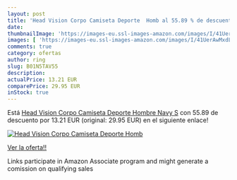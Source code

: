 ```yaml
---
layout: post
title: 'Head Vision Corpo Camiseta Deporte  Homb al 55.89 % de descuento'
date: 
thumbnailImage: 'https://images-eu.ssl-images-amazon.com/images/I/41UerAwMxdL._SL200_.jpg'
images: [ 'https://images-eu.ssl-images-amazon.com/images/I/41UerAwMxdL._SL200_.jpg' ]
comments: true
category: ofertas
author: ring
slug: B01N5TAV55
description:
actualPrice: 13.21 EUR
comparePrice: 29.95 EUR
inStock: true
---
```


Está [Head Vision Corpo Camiseta Deporte  Hombre  Navy  S](https://www.amazon.es/dp/B01N5TAV55/?tag=tolees-21) con 55.89 de descuento por 13.21 EUR (original: 29.95 EUR) en el siguiente enlace!

[![Head Vision Corpo Camiseta Deporte  Homb](https://images-eu.ssl-images-amazon.com/images/I/41UerAwMxdL._SL200_.jpg)](https://www.amazon.es/dp/B01N5TAV55/?tag=tolees-21)

[Ver la oferta!!](https://www.amazon.es/dp/B01N5TAV55/?tag=tolees-21)

Links participate in Amazon Associate program and might generate a comission on qualifying sales


